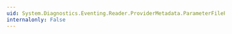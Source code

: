 ```yaml
---
uid: System.Diagnostics.Eventing.Reader.ProviderMetadata.ParameterFilePath
internalonly: False
---
```

